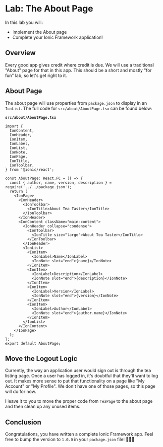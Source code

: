 # Lab: The About Page

In this lab you will:

- Implement the About page
- Complete your Ionic Framework application!

## Overview

Every good app gives credit where credit is due. We will use a traditional "About" page for that in this app. This should be a short and mostly "for fun" lab, so let's get right to it.

## About Page

The about page will use properties from `package.json` to display in an `IonList`. The full code for `src/about/AboutPage.tsx` can be found below:

**`src/about/AboutPage.tsx`**

```tsx
import {
  IonContent,
  IonHeader,
  IonItem,
  IonLabel,
  IonList,
  IonNote,
  IonPage,
  IonTitle,
  IonToolbar,
} from '@ionic/react';

const AboutPage: React.FC = () => {
  const { author, name, version, description } = require('../../package.json');
  return (
    <IonPage>
      <IonHeader>
        <IonToolbar>
          <IonTitle>About Tea Taster</IonTitle>
        </IonToolbar>
      </IonHeader>
      <IonContent className="main-content">
        <IonHeader collapse="condense">
          <IonToolbar>
            <IonTitle size="large">About Tea Taster</IonTitle>
          </IonToolbar>
        </IonHeader>
        <IonList>
          <IonItem>
            <IonLabel>Name</IonLabel>
            <IonNote slot="end">{name}</IonNote>
          </IonItem>
          <IonItem>
            <IonLabel>Description</IonLabel>
            <IonNote slot="end">{description}</IonNote>
          </IonItem>
          <IonItem>
            <IonLabel>Version</IonLabel>
            <IonNote slot="end">{version}</IonNote>
          </IonItem>
          <IonItem>
            <IonLabel>Author</IonLabel>
            <IonNote slot="end">{author.name}</IonNote>
          </IonItem>
        </IonList>
      </IonContent>
    </IonPage>
  );
};
export default AboutPage;
```

## Move the Logout Logic

Currently, the way an application user would sign out is through the tea listing page. Once a user has logged in, it's doubtful that they'll want to log out. It makes more sense to put that functionality on a page like "My Account" or "My Profile". We don't have one of those pages, so this page will do for now.

I leave it to you to move the proper code from `TeaPage` to the about page and then clean up any unused items.

## Conclusion

Congratulations, you have written a complete Ionic Framework app. Feel free to bump the version to `1.0.0` in your `package.json` file! 🥳🎉🤓
